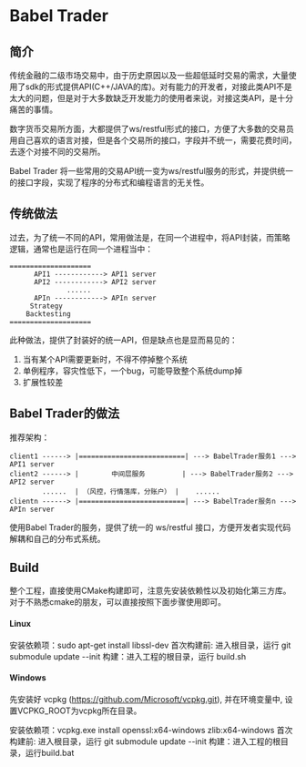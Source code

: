 # Babel Trader

## 简介
传统金融的二级市场交易中，由于历史原因以及一些超低延时交易的需求，大量使用了sdk的形式提供API(C++/JAVA的库)。对有能力的开发者，对接此类API不是太大的问题，但是对于大多数缺乏开发能力的使用者来说，对接这类API，是十分痛苦的事情。

数字货币交易所方面，大都提供了ws/restful形式的接口，方便了大多数的交易员用自己喜欢的语言对接，但是各个交易所的接口，字段并不统一，需要花费时间，去逐个对接不同的交易所。

Babel Trader 将一些常用的交易API统一变为ws/restful服务的形式，并提供统一的接口字段，实现了程序的分布式和编程语言的无关性。

## 传统做法
过去，为了统一不同的API，常用做法是，在同一个进程中，将API封装，而策略逻辑，通常也是运行在同一个进程当中：
```
====================
      API1 ------------> API1 server
      API2 ------------> API2 server
              ......
      APIn ------------> APIn server
     Strategy
    Backtesting
====================
```
此种做法，提供了封装好的统一API，但是缺点也是显而易见的：
1. 当有某个API需要更新时，不得不停掉整个系统
1. 单例程序，容灾性低下，一个bug，可能导致整个系统dump掉
1. 扩展性较差

## Babel Trader的做法
推荐架构：
```
client1 ------> |==========================| ---> BabelTrader服务1 ---> API1 server
client2 ------> |        中间层服务         | ---> BabelTrader服务2 ---> API2 server
        ......  | （风控，行情落库，分账户） |    ......
clientn ------> |==========================| ---> BabelTrader服务n ---> APIn server
```
使用Babel Trader的服务，提供了统一的 ws/restful 接口，方便开发者实现代码解耦和自己的分布式系统。

## Build
整个工程，直接使用CMake构建即可，注意先安装依赖性以及初始化第三方库。对于不熟悉cmake的朋友，可以直接按照下面步骤使用即可。

#### Linux
安装依赖项：sudo apt-get install libssl-dev
首次构建前: 进入根目录，运行 git submodule update --init
构建：进入工程的根目录，运行 build.sh

#### Windows
先安装好 vcpkg (https://github.com/Microsoft/vcpkg.git), 并在环境变量中, 设置VCPKG_ROOT为vcpkg所在目录。

安装依赖项：vcpkg.exe install openssl:x64-windows zlib:x64-windows
首次构建前: 进入根目录，运行 git submodule update --init
构建：进入工程的根目录，运行build.bat